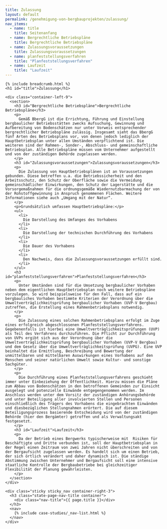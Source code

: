 ```yaml
---
title: Zulassung
layout: default
permalink: /genehmigung-von-bergbauprojekten/zulassung/
nav_items:
  - name: title
    title: Seitenanfang
  - name: Bergrechtliche Betriebspläne
    title: Bergrechtliche Betriebspläne
  - name: Zulassungsvoraussetzungen
    title: Zulassungsvoraussetzungen
  - name: planfeststellungsverfahren
    title: "Planfeststellungsverfahren"
  - name: Laufzeit
    title: "Laufzeit"
---
```


<link rel="stylesheet" type="text/css" href="{{ site.baseurl_root }}/css/slick-theme.css"/>
<link rel="stylesheet" type="text/css" href="//cdn.jsdelivr.net/jquery.slick/1.6.0/slick.css"/>

<main class="container-page-wrapper layout-state-pages">
  <section class="container" style="position: relative;">

    {% include breadcrumb.html %}
    <h1 id="title">Zulassung</h1>

    <div class="container-left-9">
      <section>
        <h3 id="Bergrechtliche Betriebspläne">Bergrechtliche Betriebspläne</h3>
        <p>
          Gemäß BbergG ist die Errichtung, Führung und Einstellung bergbaulicher Betriebsstätten zwecks Aufsuchung, Gewinnung und Aufbereitung von Bodenschätzen nur unter Vorweis entsprechender bergrechtlicher Betriebspläne zulässig. Insgesamt sieht das BbergG fünf Arten des Betriebsplans vor, von denen jedoch lediglich der Hauptbetriebsplan unter allen Umständen verpflichtend ist. Die weiteren sind der Rahmen-, Sonder-, Abschluss- und gemeinschaftliche Betriebsplan. Alle Betriebspläne müssen vom Unternehmer aufgestellt und von der zuständigen Behörde zugelassen werden.
        </p>
        <h3 id="Zulassungsvoraussetzungen">Zulassungsvoraussetzungen</h3>
        <p>
          Die Zulassung von Hauptbetriebsplänen ist an Voraussetzungen gebunden. Diese betreffen u.a. die Betriebssicherheit und den Arbeitsschutz, den Schutz der Oberfläche sowie die Vermeidung gemeinschädlicher Einwirkungen, den Schutz der Lagerstätte und die Vorsorgemaßnahmen für die ordnungsgemäße Wiedernutzbarmachung der von der Rohstoffgewinnung in Anspruch genommenen Flächen. Weitere Informationen siehe auch „Umgang mit der Natur“.
        </p>
        <p>Grundsätzlich umfassen Hauptbetriebspläne:</p>
        <ul>
          <li>
            Die Darstellung des Umfanges des Vorhabens
          </li>
          <li>
            Die Darstellung der technischen Durchführung des Vorhabens
          </li>
          <li>
            Die Dauer des Vorhabens
          </li>
          <li>
            Den Nachweis, dass die Zulassungsvoraussetzungen erfüllt sind.
          </li>
        </ul>
        <h3 id="planfeststellungsverfahren">Planfeststellungsverfahren</h3>
        <p>
          Unter Umständen sind für die Umsetzung bergbaulicher Vorhaben neben dem eigentlichen Hauptbetriebsplan noch weitere Betriebspläne vorzulegen. So wird beispielsweise für den Fall, dass auf ein bergbauliches Vorhaben bestimmte Kriterien der Verordnung über die Umweltverträglichkeitsprüfung bergbaulicher Vorhaben (UVP-V Bergbau) zutreffen, die Erstellung eines Rahmenbetriebsplans notwendig.
        </p>
        <p>
          Die Zulassung eines solchen Rahmenbetriebsplans erfolgt im Zuge eines erfolgreich abgeschlossenen Planfeststellungsverfahrens. Gegebenenfalls ist hierbei eine Umweltverträglichkeitsprüfungen (UVP) als Teil des Verfahrens durchzuführen. Die Pflicht zur Durchführung von UVPs ergibt sich aus der Verordnung über die Umweltverträglichkeitsprüfung bergbaulicher Vorhaben (UVP-V Bergbau) und dem Gesetz über die Umweltverträglichkeitsprüfung (UVPG). Eine UVP beinhaltet die Ermittlung, Beschreibung und Bewertung der unmittelbaren und mittelbaren Auswirkungen eines Vorhabens auf den Menschen und seiner natürlichen Umwelt sowie Kultur- und sonstige Sachgüter.
        </p>
        <p>
          Die Durchführung eines Planfeststellungsverfahrens geschieht immer unter Einbeziehung der Öffentlichkeit. Hierzu müssen die Pläne zum Abbau von Bodenschätzen in den betroffenen Gemeinden zur Einsicht ausgelegt und potenzielle Einwände entgegengenommen werden. Im Anschluss werden unter dem Vorsitz der zuständigen Anhörungsbehörde und unter Beteiligung aller involvierten Stellen und Personen einschließlich des Trägers des Vorhabens die eingebrachten Einwänden und diesbezüglichen Stellungnahmen erörtert. Die auf diesem Beteiligungsprozess basierende Entscheidung wird von der zuständigen Behörde (hier den Bergämter) getroffen und als Verwaltungsakt festgesetzt.
        </p>
        <h3 id="Laufzeit">Laufzeit</h3>
        <p>
          Da der Betrieb eines Bergwerks typischerweise mit  Risiken für Beschäftigte und Dritte verbunden ist, soll der Hauptbetriebsplan in der Regel einen Zeitraum von zwei Jahren nicht überschreiten und von der Bergaufsicht zugelassen werden. Es handelt sich um einen Betrieb, der sich örtlich verändert und daher dynamisch ist. Die ständige Abstimmung zwischen Unternehmer und Bergaufsicht soll eine intensive staatliche Kontrolle der Bergbaubetriebe bei gleichzeitiger Flexibilität der Planung gewährleisten.
        </p>
      </section>
    </div>

    <div class="sticky sticky_nav container-right-3">
      <h3 class="state-page-nav-title container">
        <div class="nav-title">{{ page.title }}</div>
      </h3>
      <nav>
        {% include case-studies/_nav-list.html %}
      </nav>
    </div>
  </section>
</main>

<script src="https://ajax.googleapis.com/ajax/libs/jquery/1.12.4/jquery.min.js"></script>
<script type="text/javascript" src="//cdn.jsdelivr.net/jquery.slick/1.6.0/slick.min.js"></script>
<script type="text/javascript" src="{{ site.baseurl_root }}/js/lib/static.min.js" charset="utf-8"></script>

<script type="text/javascript">
    $(document).ready(function(){
      $('.fakten_salze').slick({
        dots: true,
        speed: 500
      });
    });
</script>
